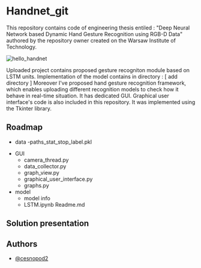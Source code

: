 # Handnet_git

This repository contains code of engineering thesis entiled : 
"Deep Neural Network based Dynamic Hand Gesture Recognition using
RGB-D Data" authored by the repository owner created on the Warsaw Institute of Technology.  

![hello_handnet](https://user-images.githubusercontent.com/62251975/204252981-4c8dde54-667e-4670-8fb5-eeed2fbd9c45.gif)


Uploaded project contains proposed gesture recogniton module based on 
LSTM units. Implementation of the model contains in directory : 
[ add directory ]
Moreover I've proposed hand gesture recognition framework, which enables uploading
different recognition models to check how it behave in real-time situation.
It has dedicated GUI. Graphical user interface's code is also included in this repository. 
It was implemented using the Tkinter library.

## Roadmap
* data
  -paths_stat_stop_label.pkl
- GUI
  - camera_thread.py
  - data_collector.py
  - graph_view.py
  - graphical_user_interface.py
  - graphs.py
- model
  - model info
  - LSTM.ipynb
Readme.md

## Solution presentation 




## Authors

- [@cesnopod2](https://github.com/cesnopod2)
